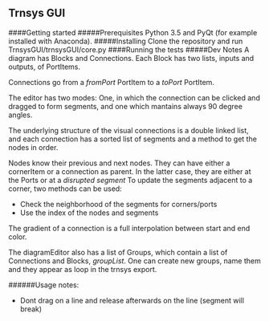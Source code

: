 ## Trnsys GUI
####Getting started
#####Prerequisites
Python 3.5 and PyQt (for example installed with Anaconda).
#####Installing
Clone the repository and run TrnsysGUI/trnsysGUI/core.py
####Running the tests
#####Dev Notes
A diagram has Blocks and Connections.
Each Block has two lists, inputs and outputs, of PortItems.

Connections go from a _fromPort_ PortItem to a _toPort_ PortItem.

The editor has two modes: One, in which the connection can be clicked and dragged to form segments, and one which mantains 
always 90 degree angles.
 
The underlying structure of the visual connections is a double linked list, and each connection has a sorted list of 
segments and a method to get the nodes in order.

Nodes know their previous and next nodes.
They can have either a cornerItem or a connection as parent.
In the latter case, they are either at the Ports or at a _disrupted segment_
To update the segments adjacent to a corner, two methods can be used:
* Check the neighborhood of the segments for corners/ports
* Use the index of the nodes and segments

The gradient of a connection is a full interpolation between start and end color.

The diagramEditor also has a list of Groups, which contain a list of Connections and Blocks, _groupList_. One can create new groups, name them and they appear as loop in the trnsys export.

######Usage notes:
- Dont drag on a line and release afterwards on the line (segment will break)
